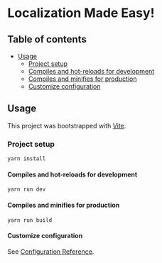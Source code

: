 # Localization Made Easy!

## Table of contents

* [Usage](#usage)
  * [Project setup](#project-setup)
  * [Compiles and hot-reloads for development](#compiles-and-hot-reloads-for-development)
  * [Compiles and minifies for production](#compiles-and-minifies-for-production)
  * [Customize configuration](#customize-configuration)

## Usage

This project was bootstrapped with [Vite](https://vitejs.dev/).

### Project setup
```
yarn install
```

#### Compiles and hot-reloads for development
```
yarn run dev
```

#### Compiles and minifies for production
```
yarn run build
```

#### Customize configuration
See [Configuration Reference](https://vitejs.dev/guide/).

